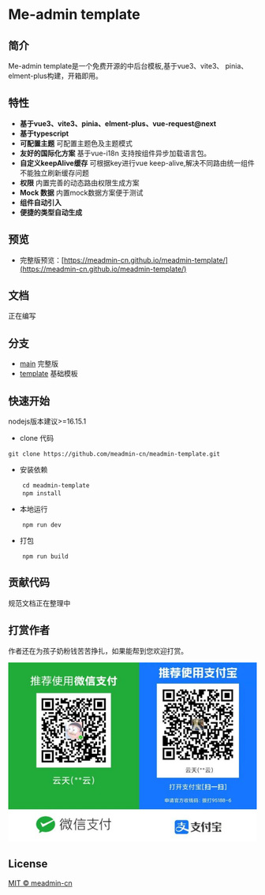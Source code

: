 # Me-admin template
## 简介
Me-admin template是一个免费开源的中后台模板,基于vue3、vite3、 pinia、 elment-plus构建，开箱即用。
## 特性
 - **基于vue3、vite3、pinia、elment-plus、vue-request@next**
 - **基于typescript**
 - **可配置主题** 可配置主题色及主题模式
 - **友好的国际化方案** 基于vue-i18n 支持按组件异步加载语言包。
 - **自定义keepAlive缓存** 可根据key进行vue keep-alive,解决不同路由统一组件不能独立刷新缓存问题
 - **权限** 内置完善的动态路由权限生成方案
 - **Mock 数据** 内置mock数据方案便于测试
 - **组件自动引入**
 - **便捷的类型自动生成**

## 预览
- 完整版预览：[https://meadmin-cn.github.io/meadmin-template/](https://meadmin-cn.github.io/meadmin-template/)

## 文档
正在编写

## 分支
- [main]('[/main](https://github.com/meadmin-cn/meadmin-template/tree/main)') 完整版
- [template]('[/main](https://github.com/meadmin-cn/meadmin-template/tree/template)') 基础模板

## 快速开始

 nodejs版本建议>=16.15.1

- clone 代码
```
git clone https://github.com/meadmin-cn/meadmin-template.git

```
- 安装依赖
```
    cd meadmin-template
    npm install
```
- 本地运行
```
    npm run dev
```
- 打包
```
    npm run build
```

## 贡献代码

规范文档正在整理中

## 打赏作者

作者还在为孩子奶粉钱苦苦挣扎，如果能帮到您欢迎打赏。

![](./payCode.jpg)


## License
[MIT © meadmin-cn]('./LICENSE')